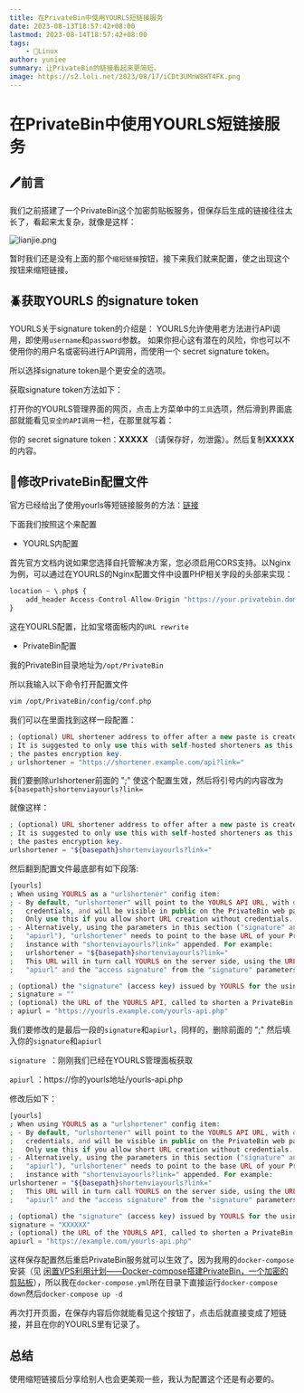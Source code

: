 ```yaml
---
title: 在PrivateBin中使用YOURLS短链接服务
date: 2023-08-13T18:57:42+08:00
lastmod: 2023-08-14T18:57:42+08:00
tags: 
    - 🐘Linux
author: yuniee
summary: 让PrivateBin的链接看起来更简短。
image: https://s2.loli.net/2023/08/17/iCDt3UMnW8HT4FK.png
---
```


# 在PrivateBin中使用YOURLS短链接服务

## 🖊前言

我们之前搭建了一个PrivateBin这个加密剪贴板服务，但保存后生成的链接往往太长了，看起来太复杂，就像是这样：

![lianjie.png](https://s2.loli.net/2023/08/17/I3b5PEnjJtgfAK8.png)



暂时我们还是没有上面的那个`缩短链接`按钮，接下来我们就来配置，使之出现这个按钮来缩短链接。

## 🪲获取YOURLS 的signature token

YOURLS关于signature token的介绍是： YOURLS允许使用老方法进行API调用，即使用`username`和`password`参数。 如果你担心这有潜在的风险，你也可以不使用你的用户名或密码进行API调用，而使用一个 secret signature token。

所以选择signature token是个更安全的选项。

获取signature token方法如下：



打开你的YOURLS管理界面的网页，点击上方菜单中的`工具`选项，然后滑到界面底部就能看见`安全的API调用`一栏，在那里就写着：

你的 secret signature token：**XXXXX** （请保存好，勿泄露）。然后复制**XXXXX**的内容。

## 👾修改PrivateBin配置文件

官方已经给出了使用yourls等短链接服务的方法：[链接](https://github.com/PrivateBin/PrivateBin/wiki/Configuration#urlshortener)

下面我们按照这个来配置

-  YOURLS内配置

首先官方文档内说如果您选择自托管解决方案，您必须启用CORS支持。以Nginx为例，可以通过在YOURLS的Nginx配置文件中设置PHP相关字段的头部来实现：

```php
location ~ \.php$ {
    add_header Access-Control-Allow-Origin "https://your.privatebin.domain" always;
}
```

这在YOURLS配置，比如宝塔面板内的`URL rewrite`

- PrivateBin配置

我的PrivateBin目录地址为`/opt/PrivateBin`

所以我输入以下命令打开配置文件

```bash
vim /opt/PrivateBin/config/conf.php
```

我们可以在里面找到这样一段配置：

```php
; (optional) URL shortener address to offer after a new paste is created.
; It is suggested to only use this with self-hosted shorteners as this will leak
; the pastes encryption key.
; urlshortener = "https://shortener.example.com/api?link="
```



我们要删除urlshortener前面的 ";" 使这个配置生效，然后将引号内的内容改为`${basepath}shortenviayourls?link=`

就像这样：

```php
; (optional) URL shortener address to offer after a new paste is created.
; It is suggested to only use this with self-hosted shorteners as this will leak
; the pastes encryption key.
urlshortener = "${basepath}shortenviayourls?link="
```

然后翻到配置文件最底部有如下段落:

```php
[yourls]
; When using YOURLS as a "urlshortener" config item:
; - By default, "urlshortener" will point to the YOURLS API URL, with or without
;   credentials, and will be visible in public on the PrivateBin web page.
;   Only use this if you allow short URL creation without credentials.
; - Alternatively, using the parameters in this section ("signature" and
;   "apiurl"), "urlshortener" needs to point to the base URL of your PrivateBin
;   instance with "shortenviayourls?link=" appended. For example:
;   urlshortener = "${basepath}shortenviayourls?link="
;   This URL will in turn call YOURLS on the server side, using the URL from
;   "apiurl" and the "access signature" from the "signature" parameters below.

; (optional) the "signature" (access key) issued by YOURLS for the using account
; signature = ""
; (optional) the URL of the YOURLS API, called to shorten a PrivateBin URL
; apiurl = "https://yourls.example.com/yourls-api.php"
```

我们要修改的是最后一段的`signature`和`apiurl`，同样的，删除前面的  ";"  然后填入你的`signature`和`apiurl`

`signature `：刚刚我们已经在YOURLS管理面板获取

`apiurl`  ：https://你的yourls地址/yourls-api.php

修改后如下：

```php
[yourls]
; When using YOURLS as a "urlshortener" config item:
; - By default, "urlshortener" will point to the YOURLS API URL, with or without
;   credentials, and will be visible in public on the PrivateBin web page.
;   Only use this if you allow short URL creation without credentials.
; - Alternatively, using the parameters in this section ("signature" and
;   "apiurl"), "urlshortener" needs to point to the base URL of your PrivateBin
;   instance with "shortenviayourls?link=" appended. For example:
urlshortener = "${basepath}shortenviayourls?link="
;   This URL will in turn call YOURLS on the server side, using the URL from
;   "apiurl" and the "access signature" from the "signature" parameters below.

; (optional) the "signature" (access key) issued by YOURLS for the using account
signature = "XXXXXX"
; (optional) the URL of the YOURLS API, called to shorten a PrivateBin URL
apiurl = "https://example.com/yourls-api.php"
```

这样保存配置然后重启PrivateBin服务就可以生效了。因为我用的`docker-compose`安装（见   [闲置VPS利用计划——Docker-compose搭建PrivateBin，一个加密的剪贴板](https://www.yuniee.de/2023/08/12/%E9%97%B2%E7%BD%AEvps%E5%88%A9%E7%94%A8%E8%AE%A1%E5%88%92-docker-compose%E6%90%AD%E5%BB%BAprivatebin%EF%BC%8C%E4%B8%80%E4%B8%AA%E5%8A%A0%E5%AF%86%E7%9A%84%E5%89%AA%E8%B4%B4%E6%9D%BF/)），所以我在`docker-compose.yml`所在目录下直接运行`docker-compose down`然后`docker-compose up -d`

再次打开页面，在保存内容后你就能看见这个按钮了，点击后就直接变成了短链接，并且在你的YOURLS里有记录了。

## 总结

使用缩短链接后分享给别人也会更美观一些，我认为配置这个还是有必要的。
